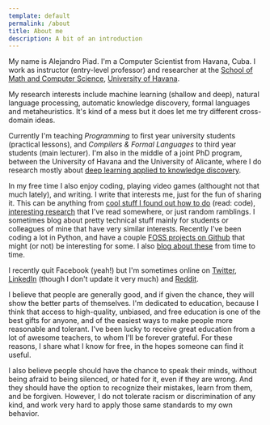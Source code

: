 ```yaml
---
template: default
permalink: /about
title: About me
description: A bit of an introduction
---
```


My name is Alejandro Piad. I'm a Computer Scientist from Havana, Cuba.
I work as instructor (entry-level professor) and researcher at the
[School of Math and Computer Science](http://www.matcom.uh.cu),
[University of Havana](http://www.uh.cu).

My research interests include machine learning (shallow and deep),
natural language processing, automatic knowledge discovery,
formal languages and metaheuristics.
It's kind of a mess but it does let me try different cross-domain ideas.

Currently I'm teaching _Programming_ to first year university students
(practical lessons), and _Compilers & Formal Languages_ to third year
students (main lecturer). I'm also in the middle of a joint PhD program,
between the University of Havana and the University of Alicante,
where I do research mostly about [deep learning applied to knowledge discovery](https://github.com/knowledge-learning).

In my free time I also enjoy coding, playing video games (althought not that much lately),
and writing. I write that interests me, just for the fun of sharing it.
This can be anything from [cool stuff I found out how to do](/programming) (read: code),
[interesting research](/research) that I've read somewhere, or just random ramblings.
I sometimes blog about pretty technical stuff mainly for students or colleagues
of mine that have very similar interests.
Recently I've been coding a lot in Python, and have a couple
[FOSS projects on Github](https://github.com/apiad)
that might (or not) be interesting for some. I also [blog about these](/projects) from time to time.

I recently quit Facebook (yeah!) but I'm sometimes online on [Twitter](https://twitter.com/AlejandroPiad),
[LinkedIn](https://linkedin.com/in/apiad) (though I don't update it very much) and
[Reddit](https://www.reddit.com/user/apiad).

I believe that people are generally good, and if given the chance, they will show the
better parts of themselves. I'm dedicated to education, because I think that access to
high-quality, unbiased, and free education is one of the best gifts for anyone,
and of the easiest ways to make people more reasonable and tolerant.
I've been lucky to receive great education from a lot of awesome teachers, to whom
I'll be forever grateful.
For these reasons, I share what I know for free, in the hopes someone can find it useful.

I also believe people should have the chance to speak their minds, without being afraid
to being silenced, or hated for it, even if they are wrong.
And they should have the option to recognize their mistakes, learn from them, and be forgiven.
However, I do not tolerate racism or discrimination of any kind, and work very hard to apply
those same standards to my own behavior.
